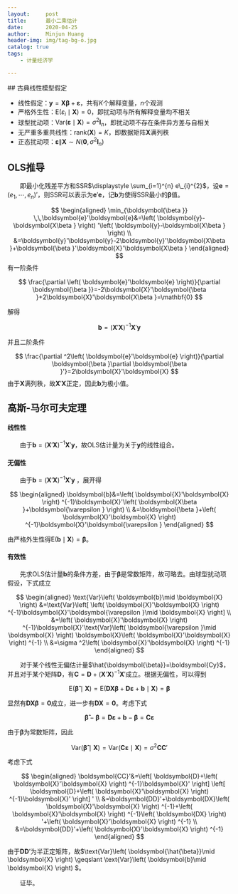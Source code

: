```yaml
---
layout:     post
title:      最小二乘估计
date:       2020-04-25
author:     Minjun Huang
header-img: img/tag-bg-o.jpg
catalog: true
tags:
    - 计量经济学

---
```


<head>
    <script src="https://cdn.mathjax.org/mathjax/latest/MathJax.js?config=TeX-AMS-MML_HTMLorMML" type="text/javascript"></script>
    <script type="text/x-mathjax-config">
        MathJax.Hub.Config({
            tex2jax: {
            skipTags: ['script', 'noscript', 'style', 'textarea', 'pre'],
            inlineMath: [['$','$']]
            }
        });
    </script>
</head>
## 古典线性模型假定

- 线性假定：$\boldsymbol{y}=\boldsymbol{X \beta} + \boldsymbol{\varepsilon}$，共有$K$个解释变量，$n$个观测
- 严格外生性：$\text{E}(\varepsilon_i \mid \boldsymbol{X})=0$，即扰动项与所有解释变量均不相关
- 球型扰动项：$\text{Var}(\boldsymbol{\varepsilon} \mid \boldsymbol{X})=\sigma^2 \boldsymbol{I}_n$，即扰动项不存在条件异方差与自相关
- 无严重多重共线性：$\text{rank}(\boldsymbol{X})=K$，即数据矩阵$\boldsymbol{X}$满列秩
- 正态扰动项：$\boldsymbol{\varepsilon} \| \boldsymbol{X} \sim N(\mathbf{0},\sigma^2 \boldsymbol{I}_n)$

## OLS推导

&emsp;&emsp;即最小化残差平方和SSR$\displaystyle \sum_{i=1}^{n} e\_{i}^{2}$，设$\boldsymbol{e}=(e_1,\cdots,e_n)'$，则SSR可以表示为$\boldsymbol{e}'\boldsymbol{e}$，记$\boldsymbol{b}$为使得SSR最小的$\boldsymbol{\beta}$值。


$$
\begin{aligned}
\min_{\boldsymbol{\beta }} \,\,\boldsymbol{e}'\boldsymbol{e}&=\left( \boldsymbol{y}-\boldsymbol{X\beta } \right) '\left( \boldsymbol{y}-\boldsymbol{X\beta } \right) 
\\
&=\boldsymbol{y}'\boldsymbol{y}-2\boldsymbol{y}'\boldsymbol{X\beta }+\boldsymbol{\beta }'\boldsymbol{X}'\boldsymbol{X\beta }
\end{aligned}
$$
有一阶条件


$$
\frac{\partial \left( \boldsymbol{e}'\boldsymbol{e} \right)}{\partial \boldsymbol{\beta }}=-2\boldsymbol{X}'\boldsymbol{\beta }+2\boldsymbol{X}'\boldsymbol{X\beta }=\mathbf{0}
$$


解得


$$
\boldsymbol{b}=\left( \boldsymbol{X}'\boldsymbol{X} \right) ^{-1}\boldsymbol{X}'\boldsymbol{y}
$$



并且二阶条件



$$
\frac{\partial ^2\left( \boldsymbol{e}'\boldsymbol{e} \right)}{\partial \boldsymbol{\beta }\partial \boldsymbol{\beta }'}=2\boldsymbol{X}'\boldsymbol{X}
$$
由于$\boldsymbol{X}$满列秩，故$\boldsymbol{X}'\boldsymbol{X}$正定，因此$\boldsymbol{b}$为极小值。



## 高斯-马尔可夫定理

#### 线性性

&emsp;&emsp;由于$\boldsymbol{b}=(\boldsymbol{X}'\boldsymbol{X})^{-1}\boldsymbol{X}'\boldsymbol{y}$，故OLS估计量为关于$\boldsymbol{y}$的线性组合。

#### 无偏性

&emsp;&emsp;由于$\boldsymbol{b}=(\boldsymbol{X}'\boldsymbol{X})^{-1}\boldsymbol{X}'\boldsymbol{y}$ ，展开得


$$
\begin{aligned}
\boldsymbol{b}&=\left( \boldsymbol{X}'\boldsymbol{X} \right) ^{-1}\boldsymbol{X}'\left( \boldsymbol{X\beta }+\boldsymbol{\varepsilon } \right) 
\\
&=\boldsymbol{\beta }+\left( \boldsymbol{X}'\boldsymbol{X} \right) ^{-1}\boldsymbol{X}'\boldsymbol{\varepsilon }
\end{aligned}
$$


由严格外生性得$\text{E}\left( \boldsymbol{b}\mid \boldsymbol{X} \right) =\boldsymbol{\beta }$。

#### 有效性

&emsp;&emsp;先求OLS估计量$\boldsymbol{b}$的条件方差，由于$\boldsymbol{\beta}$是常数矩阵，故可略去。由球型扰动项假设，下式成立


$$
\begin{aligned}
\text{Var}\left( \boldsymbol{b}\mid \boldsymbol{X} \right) &=\text{Var}\left[ \left( \boldsymbol{X}'\boldsymbol{X} \right) ^{-1}\boldsymbol{X}'\boldsymbol{\varepsilon }\mid \boldsymbol{X} \right] 
\\
&=\left( \boldsymbol{X}'\boldsymbol{X} \right) ^{-1}\boldsymbol{X}'\text{Var}\left( \boldsymbol{\varepsilon }\mid \boldsymbol{X} \right) \boldsymbol{X}\left( \boldsymbol{X}'\boldsymbol{X} \right) ^{-1}
\\
&=\sigma ^2\left( \boldsymbol{X}'\boldsymbol{X} \right) ^{-1}
\end{aligned}
$$


&emsp;&emsp;对于某个线性无偏估计量$\hat{\boldsymbol{\beta}}=\boldsymbol{Cy}$，并且对于某个矩阵$\boldsymbol{D}$，有$\boldsymbol{C}=\boldsymbol{D}+(\boldsymbol{X}’\boldsymbol{X})^{-1}\boldsymbol{X}'$成立。根据无偏性，可以得到


$$
\text{E}\left( \boldsymbol{\hat{\beta}}\mid \boldsymbol{X} \right) =\text{E}\left( \boldsymbol{DX\beta }+\boldsymbol{D\varepsilon }+\boldsymbol{b}\mid \boldsymbol{X} \right) =\boldsymbol{\beta }
$$


显然有$\boldsymbol{DX \beta}=\mathbf{0}$成立，进一步有$\boldsymbol{DX}=\mathbf{0}$。考虑下式


$$
\boldsymbol{\hat{\beta}}-\boldsymbol{\beta }=\boldsymbol{D\varepsilon }+\boldsymbol{b}-\boldsymbol{\beta }=\boldsymbol{C\varepsilon }
$$


由于$\boldsymbol{\beta}$为常数矩阵，因此


$$
\text{Var}\left( \boldsymbol{\hat{\beta}}\mid \boldsymbol{X} \right) =\text{Var}\left( \boldsymbol{C\varepsilon }\mid \boldsymbol{X} \right) =\sigma ^2\boldsymbol{CC}'
$$


考虑下式


$$
\begin{aligned}
\boldsymbol{CC}'&=\left[ \boldsymbol{D}+\left( \boldsymbol{X}'\boldsymbol{X} \right) ^{-1}\boldsymbol{X}' \right] \left[ \boldsymbol{D}+\left( \boldsymbol{X}'\boldsymbol{X} \right) ^{-1}\boldsymbol{X}' \right] '
\\
&=\boldsymbol{DD}'+\boldsymbol{DX}\left( \boldsymbol{X}'\boldsymbol{X} \right) ^{-1}+\left( \boldsymbol{X}'\boldsymbol{X} \right) ^{-1}\left( \boldsymbol{DX} \right) '+\left( \boldsymbol{X}'\boldsymbol{X} \right) ^{-1}
\\
&=\boldsymbol{DD}'+\left( \boldsymbol{X}'\boldsymbol{X} \right) ^{-1}
\end{aligned}
$$


由于$\boldsymbol{D}\boldsymbol{D}’$为半正定矩阵，故$\text{Var}\left( \boldsymbol{\hat{\beta}}\mid \boldsymbol{X} \right) \geqslant \text{Var}\left( \boldsymbol{b}\mid \boldsymbol{X} \right) $。



&emsp;&emsp;证毕。